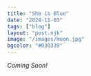 ```yaml
---
title: "She is Blue"
date: "2024-11-03"
tags: ["blog"]
layout: "post.njk"
image: "/images/moon.jpg"
bgcolor: "#030339"
---
```


<i>Coming Soon!</i>
<br/><br/><br/><br/><br/><br/><br/><br/><br/><br/><br/><br/><br/>
